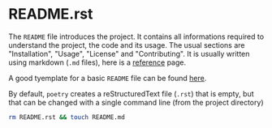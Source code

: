 # README.rst

The `README` file introduces the project.
It contains all informations required to understand the project, the code and its usage.
The usual sections are "Installation", "Usage", "License" and "Contributing".
It is usually written using markdown (`.md` files), here is a [reference](https://commonmark.org/help/) page.

A good tyemplate for a basic `README` file can be found [here](https://www.makeareadme.com/#template-1).

By default, `poetry` creates a reStructuredText file (`.rst`) that is empty, but that can be changed with a single command line (from the project directory)

```bash
rm README.rst && touch README.md
```
